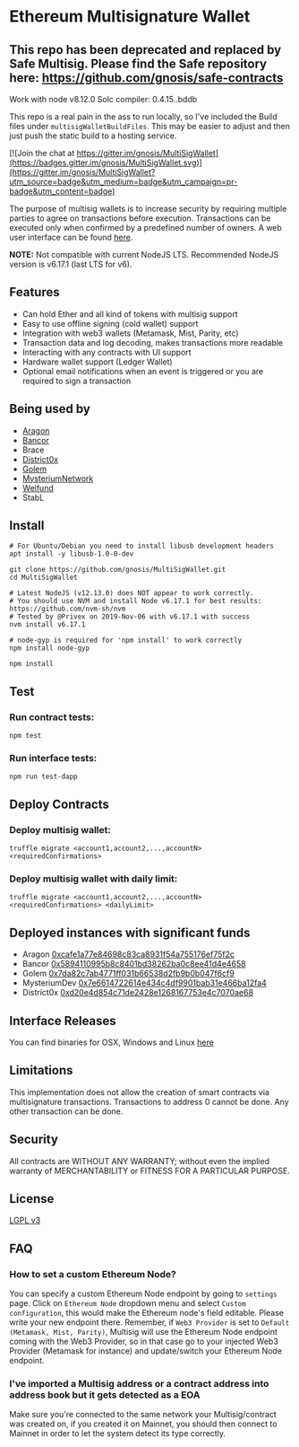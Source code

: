 Ethereum Multisignature Wallet
===================

## This repo has been deprecated and replaced by Safe Multisig. Please find the Safe repository here: https://github.com/gnosis/safe-contracts

Work with node v8.12.0
Solc compiler: 0.4.15..bddb


This repo is a real pain in the ass to run locally, so I've included the Build files under `multisigWalletBuildFiles`. This may be easier to adjust and then just push the static build to a hosting service.

[![Join the chat at https://gitter.im/gnosis/MultiSigWallet](https://badges.gitter.im/gnosis/MultiSigWallet.svg)](https://gitter.im/gnosis/MultiSigWallet?utm_source=badge&utm_medium=badge&utm_campaign=pr-badge&utm_content=badge)

The purpose of multisig wallets is to increase security by requiring multiple parties to agree on transactions before execution. Transactions can be executed only when confirmed by a predefined number of owners. A web user interface can be found [here](/dapp).

**NOTE:** Not compatible with current NodeJS LTS. Recommended NodeJS version is v6.17.1 (last LTS for v6).

Features
-------------

- Can hold Ether and all kind of tokens with multisig support
- Easy to use offline signing (cold wallet) support
- Integration with web3 wallets (Metamask, Mist, Parity, etc)
- Transaction data and log decoding, makes transactions more readable
- Interacting with any contracts with UI support
- Hardware wallet support (Ledger Wallet)
- Optional email notifications when an event is triggered or you are required to sign a transaction

Being used by
-------------
- [Aragon](https://aragon.one/)
- [Bancor](https://www.bancor.network/)
- Brace
- [District0x](https://district0x.io/)
- [Golem](https://golem.network/)
- [MysteriumNetwork](https://mysterium.network/)
- [Weifund](http://weifund.io/)
- StabL

Install
-------------
```
# For Ubuntu/Debian you need to install libusb development headers
apt install -y libusb-1.0-0-dev

git clone https://github.com/gnosis/MultiSigWallet.git
cd MultiSigWallet

# Latest NodeJS (v12.13.0) does NOT appear to work correctly.
# You should use NVM and install Node v6.17.1 for best results: https://github.com/nvm-sh/nvm
# Tested by @Privex on 2019-Nov-06 with v6.17.1 with success
nvm install v6.17.1

# node-gyp is required for 'npm install' to work correctly
npm install node-gyp

npm install
```

Test
-------------
### Run contract tests:
```
npm test
```
### Run interface tests:
```
npm run test-dapp
```

Deploy Contracts
-------------
### Deploy multisig wallet:
```
truffle migrate <account1,account2,...,accountN> <requiredConfirmations>
```
### Deploy multisig wallet with daily limit:
```
truffle migrate <account1,account2,...,accountN> <requiredConfirmations> <dailyLimit>
```

Deployed instances with significant funds
-------------
- Aragon [0xcafe1a77e84698c83ca8931f54a755176ef75f2c](https://etherscan.io/address/0xcafe1a77e84698c83ca8931f54a755176ef75f2c)
- Bancor [0x5894110995b8c8401bd38262ba0c8ee41d4e4658](https://etherscan.io/address/0x5894110995b8c8401bd38262ba0c8ee41d4e4658)
- Golem [0x7da82c7ab4771ff031b66538d2fb9b0b047f6cf9](https://etherscan.io/address/0x7da82c7ab4771ff031b66538d2fb9b0b047f6cf9)
- MysteriumDev [0x7e6614722614e434c4df9901bab31e466ba12fa4](https://etherscan.io/address/0x7e6614722614e434c4df9901bab31e466ba12fa4)
- District0x [0xd20e4d854c71de2428e1268167753e4c7070ae68](https://etherscan.io/address/0xd20e4d854c71de2428e1268167753e4c7070ae68)

Interface Releases
------------------
You can find binaries for OSX, Windows and Linux [here](https://github.com/gnosis/MultiSigWallet/releases)

Limitations
-------------
This implementation does not allow the creation of smart contracts via multisignature transactions.
Transactions to address 0 cannot be done. Any other transaction can be done.

Security
-------------
All contracts are WITHOUT ANY WARRANTY; without even the implied warranty of MERCHANTABILITY or FITNESS FOR A PARTICULAR PURPOSE.

License
-------------
[LGPL v3](./LICENSE)

FAQ
-------------
### How to set a custom Ethereum Node?
You can specify a custom Ethereum Node endpoint by going to `settings` page. Click on `Ethereum Node` dropdown menu and select `Custom configuration`, this would make the Ethereum node's field editable. Please write your new endpoint there. Remember, if `Web3 Provider` is set to `Default (Metamask, Mist, Parity)`, Multisig will use the Ethereum Node endpoint coming with the Web3 Provider, so in that case go to your injected Web3 Provider (Metamask for instance) and update/switch your Ethereum Node endpoint.

### I've imported a Multisig address or a contract address into address book but it gets detected as a EOA
Make sure you're connected to the same network your Multisig/contract was created on, if you created it on Mainnet, you should then connect to Mainnet in order to let the system detect its type correctly.


